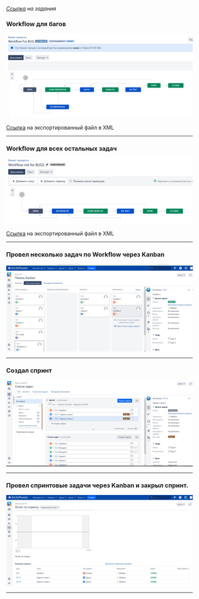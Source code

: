 
_[Ссылка](https://github.com/netology-code/mnt-homeworks/tree/MNT-13/09-ci-01-intro) на задания_

### Workflow для багов

![1](./attachment/1.jpg)

[Ссылка](./attachment/Workflow_For_BUG.xml) на экспортированный файл в XML

---

### Workflow для всех остальных задач

![2](./attachment/2.jpg)

[Ссылка](./attachment/Workflow_not_for_BUGS.xml) на экспортированный файл в XML

---

### Провел несколько задач по Workflow через Kanban

![3](./attachment/3.jpg)

---

### Создал спринт

![4](./attachment/4.jpg)

---

### Провел спринтовые задачи через Kanban и закрыл спринт. 

![5](./attachment/5.jpg)

---
